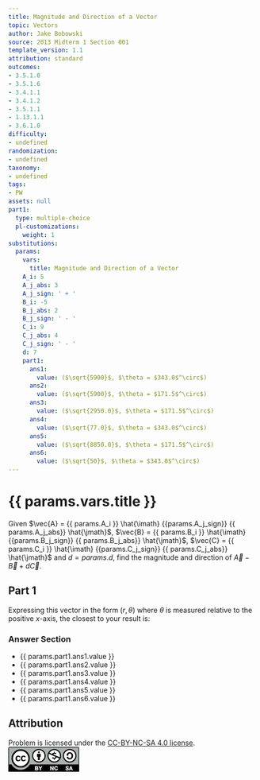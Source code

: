 ```yaml
---
title: Magnitude and Direction of a Vector
topic: Vectors
author: Jake Bobowski
source: 2013 Midterm 1 Section 001
template_version: 1.1
attribution: standard
outcomes:
- 3.5.1.0
- 3.5.1.6
- 3.4.1.1
- 3.4.1.2
- 3.5.1.1
- 1.13.1.1
- 3.6.1.0
difficulty:
- undefined
randomization:
- undefined
taxonomy:
- undefined
tags:
- PW
assets: null
part1:
  type: multiple-choice
  pl-customizations:
    weight: 1
substitutions:
  params:
    vars:
      title: Magnitude and Direction of a Vector
    A_i: 5
    A_j_abs: 3
    A_j_sign: ' + '
    B_i: -5
    B_j_abs: 2
    B_j_sign: ' - '
    C_i: 9
    C_j_abs: 4
    C_j_sign: ' - '
    d: 7
    part1:
      ans1:
        value: ($\sqrt{5900}$, $\theta = $343.0$^\circ$)
      ans2:
        value: ($\sqrt{5900}$, $\theta = $171.5$^\circ$)
      ans3:
        value: ($\sqrt{2950.0}$, $\theta = $171.5$^\circ$)
      ans4:
        value: ($\sqrt{77.0}$, $\theta = $343.0$^\circ$)
      ans5:
        value: ($\sqrt{8850.0}$, $\theta = $171.5$^\circ$)
      ans6:
        value: ($\sqrt{50}$, $\theta = $343.0$^\circ$)
---
```

# {{ params.vars.title }}
Given $\vec{A} = {{ params.A_i }} \hat{\imath} {{params.A_j_sign}} {{ params.A_j_abs}} \hat{\jmath}$, $\vec{B} = {{ params.B_i }} \hat{\imath} {{params.B_j_sign}} {{ params.B_j_abs}} \hat{\jmath}$, $\vec{C} = {{ params.C_i }} \hat{\imath} {{params.C_j_sign}} {{ params.C_j_abs}} \hat{\jmath}$ and $d={{ params.d }}$, find the magnitude and direction of $\vec{A}-\vec{B}+d\vec{C}$.

## Part 1

Expressing this vector in the form $(r,\theta)$ where $\theta$ is measured relative to the positive $x$-axis, the closest to your result is:

### Answer Section

- {{ params.part1.ans1.value }}
- {{ params.part1.ans2.value }}
- {{ params.part1.ans3.value }}
- {{ params.part1.ans4.value }}
- {{ params.part1.ans5.value }}
- {{ params.part1.ans6.value }}

## Attribution

Problem is licensed under the [CC-BY-NC-SA 4.0 license](https://creativecommons.org/licenses/by-nc-sa/4.0/).<br> ![The Creative Commons 4.0 license requiring attribution-BY, non-commercial-NC, and share-alike-SA license.](https://raw.githubusercontent.com/firasm/bits/master/by-nc-sa.png)